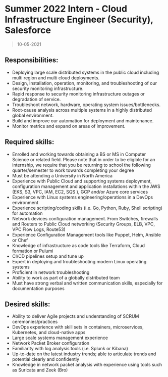 # Summer 2022 Intern - Cloud Infrastructure Engineer (Security), Salesforce

> 10-05-2021

## Responsibilities:

- Deploying large scale distributed systems in the public cloud including multi region and multi cloud deployments.
- Design, Installation, operation, monitoring, and troubleshooting of our security monitoring infrastructure.
- Rapid response to security monitoring infrastructure outages or degradation of service.
- Troubleshoot network, hardware, operating system issues/bottlenecks.
- Root-cause analysis across multiple systems in a highly distributed global environment.
- Build and improve our automation for deployment and maintenance.
- Monitor metrics and expand on areas of improvement.

## Required skills:

- Enrolled and working towards obtaining a BS or MS in Computer Science or related field. Please note that in order to be eligible for an internship, we require that you be returning to school the following quarter/semester to work towards completing your degree
- Must be attending a University in North America
- Experience with Public Cloud and supporting systems deployment, configuration management and application installations within the AWS (EKS, S3, VPC, IAM, EC2, SQS ), GCP and/or Azure core services
- Experience with Linux systems engineering/operations in a DevOps environment
- Experience scripting/coding skills (i.e. Go, Python, Ruby, Shell scripting) for automation
- Network devices configuration management. From Switches, firewalls and Routers to Public Cloud networking (Security Groups, ELB, VPC, VPC Flow Logs, Route53)
- Experience Configuration Management tools like Puppet, Helm, Ansible or Chef
- Knowledge of infrastructure as code tools like Terraform, Cloud formation or Pulumi
- CI/CD pipelines setup and tune up
- Expert in deploying and troubleshooting modern Linux operating systems
- Proficient in network troubleshooting
- Ability to work as part of a globally distributed team
- Must have strong verbal and written communication skills, especially for documentation purposes

## Desired skills:

- Ability to deliver Agile projects and understanding of SCRUM ceremonies/practices
- DevOps experience with skill sets in containers, microservices, Kubernetes, and cloud-native apps
- Large scale systems management experience
- Network Packet Broker configuration
- Familiarity with log analysis tools (i.e. Splunk or Kibana)
- Up-to-date on the latest industry trends; able to articulate trends and potential clearly and confidently
- Knowledge in network packet analysis with experience using tools such as Suricata and Zeek (Bro)
